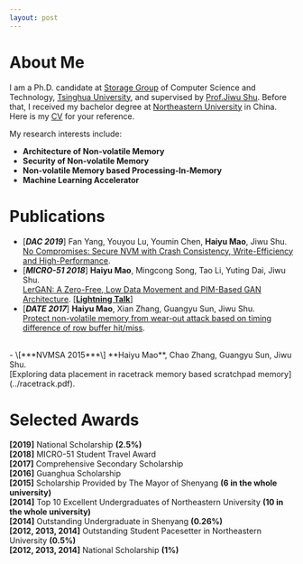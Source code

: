 ```yaml
---
layout: post
---
```


# About Me

I am a Ph.D. candidate at [Storage Group](http://storage.cs.tsinghua.edu.cn/) of Computer Science and Technology, [Tsinghua University](http://www.tsinghua.edu.cn/publish/thu2018/index.html), and supervised by [Prof.Jiwu Shu](http://storage.cs.tsinghua.edu.cn/~jiwu-shu/). Before that, I received my bachelor degree at [Northeastern University](http://english.neu.edu.cn/) in China. Here is my [CV](../CV.pdf) for your reference.

My research interests include:
- **Architecture of Non-volatile Memory**
- **Security of Non-volatile Memory**
- **Non-volatile Memory based Processing-In-Memory**
- **Machine Learning Accelerator**

# Publications
- \[***DAC 2019***\]  Fan Yang, Youyou Lu, Youmin Chen, **Haiyu Mao**, Jiwu Shu. <br> [No Compromises: Secure NVM with Crash Consistency, Write-Efficiency and High-Performance](../SecureNVM.pdf).
- \[***MICRO-51 2018***\]  **Haiyu Mao**, Mingcong Song, Tao Li, Yuting Dai, Jiwu Shu. <br> [LerGAN: A Zero-Free, Low Data Movement and PIM-Based GAN Architecture](../lergan.pdf).
 \[[**Lightning Talk**](https://www.youtube.com/watch?v=dmsGaoJKbAU)\]<br>
- \[***DATE 2017***\]  **Haiyu Mao**, Xian Zhang, Guangyu Sun, Jiwu Shu. <br> [Protect non-volatile memory from wear-out attack based on timing difference of row buffer hit/miss](../wearout.pdf).
<br>
- \[***NVMSA 2015***\]  **Haiyu Mao**, Chao Zhang, Guangyu Sun, Jiwu Shu. <br> [Exploring data placement in racetrack memory based scratchpad memory](../racetrack.pdf).
<br>

# Selected Awards
**\[2019\]** National Scholarship **(2.5%)** <br>
**\[2018\]** MICRO-51 Student Travel Award <br>
**\[2017\]** Comprehensive Secondary Scholarship <br>
**\[2016\]** Guanghua Scholarship <br>
**\[2015\]** Scholarship Provided by The Mayor of Shenyang **(6 in the whole university)** <br>
**\[2014\]** Top 10 Excellent Undergraduates of Northeastern University **(10 in the whole university)** <br>
**\[2014\]** Outstanding Undergraduate in Shenyang **(0.26%)** <br>
**\[2012, 2013, 2014\]** Outstanding Student Pacesetter in Northeastern University **(0.5%)** <br>
**\[2012, 2013, 2014\]** National Scholarship **(1%)** <br>
